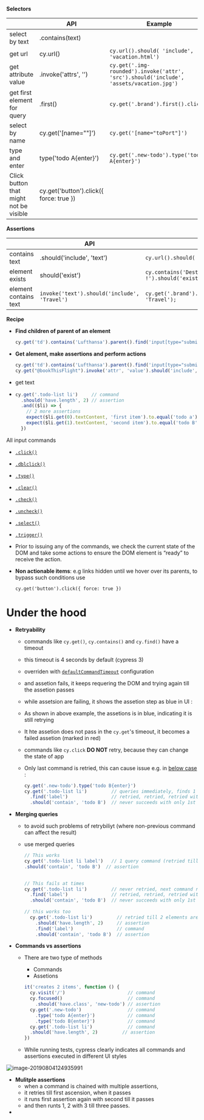 **Selectors**

|                                        | API                                     | Example                                                      |
| -------------------------------------- | --------------------------------------- | ------------------------------------------------------------ |
| select by text                         | .contains(text)                         |                                                              |
| get url                                | cy.url()                                | ```cy.url().should( 'include', 'vacation.html')```           |
| get attribute value                    | .invoke('attrs', '<atr-name>')          | ```cy.get('.img-rounded').invoke('attr', 'src').should('include', 'assets/vacation.jpg')``` |
| get first element for query            | .first()                                | `cy.get('.brand').first().click()`                           |
| select by name                         | cy.get('[name="<value>"]')              | `cy.get('[name="toPort"]')`                                  |
| type and enter                         | type('todo A{enter}')                   | `cy.get('.new-todo').type('todo A{enter}')`                  |
| Click button that might not be visible | cy.get('button').click({ force: true }) |                                                              |



**Assertions**

|                | API                        | Example                                                      |
| -------------- | -------------------------- | ------------------------------------------------------------ |
| contains text  | .should('include', 'text') | ```cy.url().should( 'include', 'vacation.html')```           |
| element exists | should('exist')            | ```cy.contains('Destination of the week: Hawaii !').should('exist')``` |
| element contains text |  `invoke('text').should('include', 'Travel')`                     |`cy.get('.brand').first().invoke('text').should('include', 'Travel'); `|

**Recipe**

- **Find children of parent of an element**

  ```js
  cy.get('td').contains('Lufthansa').parent().find('input[type="submit"]').as("bookThisFligh")
  ```

- **Get alement, make assertions and perform actions**

  ```js
  cy.get('td').contains('Lufthansa').parent().find('input[type="submit"]').as("bookThisFlight")
  cy.get("@bookThisFlight").invoke('attr', 'value').should('include', 'Choose This Flight')   cy.get("@bookThisFlight").click()
  ```

- get text

- ```javascript
  cy.get('.todo-list li')     // command
    .should('have.length', 2) // assertion
    .and(($li) => {
      // 2 more assertions
      expect($li.get(0).textContent, 'first item').to.equal('todo a')
      expect($li.get(1).textContent, 'second item').to.equal('todo B')
    })
  ```




All input commands 

- [`.click()`](https://docs.cypress.io/api/commands/click.html)

- [`.dblclick()`](https://docs.cypress.io/api/commands/dblclick.html)

- [`.type()`](https://docs.cypress.io/api/commands/type.html)

- [`.clear()`](https://docs.cypress.io/api/commands/clear.html)

- [`.check()`](https://docs.cypress.io/api/commands/check.html)

- [`.uncheck()`](https://docs.cypress.io/api/commands/uncheck.html)

- [`.select()`](https://docs.cypress.io/api/commands/select.html)

- [`.trigger()`](https://docs.cypress.io/api/commands/trigger.html)

- Prior to issuing any of the commands, we check the current state of the DOM and take some actions to ensure the DOM element is “ready” to receive the action.

- **Non actionable items**: e.g links hidden until we hover over its parents, to bypass such conditions use 

  ```
  cy.get('button').click({ force: true })
  ```

  

# Under the hood

- **Retryability** 

  - commands like `cy.get()`, `cy.contains()` and `cy.find()`  have a timeout

  - this timeout is 4 seconds by default (cypress 3)

  - overriden with [`defaultCommandTimeout`](https://docs.cypress.io/guides/references/configuration.html#Timeouts) configuration

  - and assetion fails, it keeps requering the DOM and trying again till the assetion passes

  - while assetsion are failing, it shows the assetion step as blue in UI : 
  <!--
    ![Retrying finding 2 items](/Users/dawn/Documents/projects/cypress-hello/docs/images/retryablity.gif)
  -->
    
  - As shown in above example, the assetions is in blue, indicating it is still retrying

  - It hte assetion does not pass in the `cy.get`'s timeout, it becomes a failed assetion (marked in red)

  - commands like `cy.click` **DO NOT** retry, because they can change the state of app

  - Only last command is retried, this can cause issue e.g. in [below case](https://docs.cypress.io/guides/core-concepts/retry-ability.html#Only-the-last-command-is-retried) : 

    ```javascript
    cy.get('.new-todo').type('todo B{enter}')
    cy.get('.todo-list li')         // queries immediately, finds 1 <li>
      .find('label')                // retried, retried, retried with 1 <li>
      .should('contain', 'todo B')  // never succeeds with only 1st <li>
    ```

- **Merging queries** 

  - to avoid such problems of retrybiliyt (where non-previous command can affect the result)

  - use merged queries

    ```javascript
    // This works
    cy.get('.todo-list li label')   // 1 query command (retried till timeout)
    .should('contain', 'todo B')  // assertion
    
        
    // This fails at times
    cy.get('.todo-list li')         // never retried, next command runs on result of this
      .find('label')                // retried, retried, retried with 1 <li>
      .should('contain', 'todo B')  // never succeeds with only 1st <li>
      
    // this works too
      cy.get('.todo-list li')         // retried till 2 elements are found
        .should('have.length', 2)     // assertion
        .find('label')                // command
        .should('contain', 'todo B')  // assertion
    ```

    

- **Commands vs assertions**

  - There are two type of methods

    - Commands
    - Assetions
    
    ```javascript
    it('creates 2 items', function () {
      cy.visit('/')                       // command
      cy.focused()                        // command
        .should('have.class', 'new-todo') // assertion
      cy.get('.new-todo')                 // command
        .type('todo A{enter}')            // command
        .type('todo B{enter}')            // command
      cy.get('.todo-list li')             // command
      .should('have.length', 2)         // assertion
    })
    ```
  
  - While running tests, cypress clearly indicates all commands and assertions executed in different UI styles

![image-20190804124935991](/Users/dawn/Documents/projects/cypress-hello/docs/images/command-vs-assertions.png)



- **Mulitple assertions**
  - when a command is chained with multiple assertions, 
  - it retries till first ascension, when it passes
  - it runs first assertion again with second till it passes
  - and then runts 1, 2 with 3 till three passes.
- 